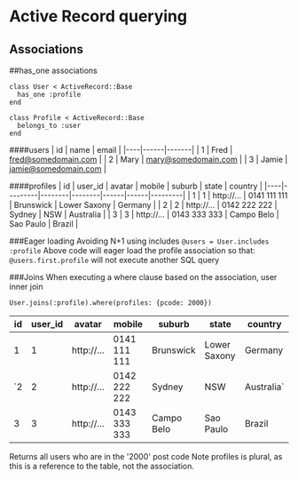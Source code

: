 Active Record querying
======================

Associations
------------

##has_one associations

```
class User < ActiveRecord::Base
  has_one :profile
end
```
```
class Profile < ActiveRecord::Base
  belongs_to :user
end
```

####users
| id | name | email |
|----|------|-------|
| 1 | Fred | fred@somedomain.com |
| 2 | Mary | mary@somedomain.com |
| 3 | Jamie | jamie@somedomain.com |

####profiles
| id | user_id | avatar | mobile | suburb | state | country |
|----|---------|--------|--------|------|------|---------|
| 1 | 1 | http://... | 0141 111 111 | Brunswick | Lower Saxony | Germany |
| 2 | 2 | http://... | 0142 222 222 | Sydney | NSW | Australia |
| 3 | 3 | http://... | 0143 333 333 | Campo Belo | Sao Paulo | Brazil |

###Eager loading
Avoiding N+1 using includes
`@users = User.includes :profile`
Above code will eager load the profile association so that:
`@users.first.profile`
will not execute another SQL query

###Joins
When executing a where clause based on the association, user inner join

```User.joins(:profile).where(profiles: {pcode: 2000})```

| id | user_id | avatar | mobile | suburb | state | country |
|----|---------|--------|--------|------|------|---------|
| 1 | 1 | http://... | 0141 111 111 | Brunswick | Lower Saxony | Germany |
|`2 | 2 | http://... | 0142 222 222 | Sydney | NSW | Australia` |
| 3 | 3 | http://... | 0143 333 333 | Campo Belo | Sao Paulo | Brazil |

Returns all users who are in the '2000' post code
Note profiles is plural, as this is a reference to the table, not the
association.

